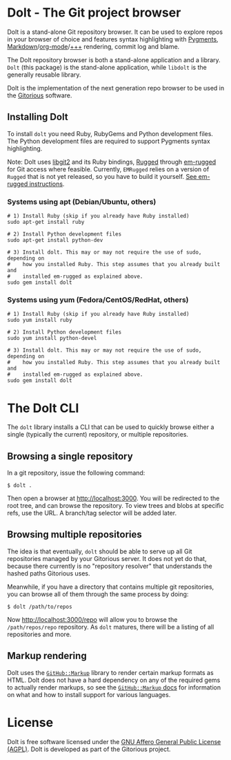 # Dolt - The Git project browser

Dolt is a stand-alone Git repository browser. It can be used to explore repos in
your browser of choice and features syntax highlighting with
[Pygments](http://pygments.org/),
[Markdown](http://daringfireball.net/projects/markdown/)/[org-mode](http://orgmode.org/)/[+++](https://github.com/github/markup/)
rendering, commit log and blame.

The Dolt repository browser is both a stand-alone application and a library.
`Dolt` (this package) is the stand-alone application, while `libdolt` is the
generally reusable library.

Dolt is the implementation of the next generation repo browser to be used in the
[Gitorious](http://gitorious.org) software.

## Installing Dolt

To install `dolt` you need Ruby, RubyGems and Python development files. The
Python development files are required to support Pygments syntax highlighting.

Note: Dolt uses [libgit2](http://libgit2.github.com) and its Ruby bindings,
[Rugged](http://github.com/libgit2/rugged) through
[em-rugged](http://gitorious.org/gitorious/em-rugged) for Git access where
feasible. Currently, ``EMRugged`` relies on a version of `Rugged` that is not
yet released, so you have to build it yourself.
[See em-rugged instructions](http://github.com/cjohansen/em-rugged).

### Systems using apt (Debian/Ubuntu, others)

    # 1) Install Ruby (skip if you already have Ruby installed)
    sudo apt-get install ruby

    # 2) Install Python development files
    sudo apt-get install python-dev

    # 3) Install dolt. This may or may not require the use of sudo, depending on
    #    how you installed Ruby. This step assumes that you already built and
    #    installed em-rugged as explained above.
    sudo gem install dolt

### Systems using yum (Fedora/CentOS/RedHat, others)

    # 1) Install Ruby (skip if you already have Ruby installed)
    sudo yum install ruby

    # 2) Install Python development files
    sudo yum install python-devel

    # 3) Install dolt. This may or may not require the use of sudo, depending on
    #    how you installed Ruby. This step assumes that you already built and
    #    installed em-rugged as explained above.
    sudo gem install dolt

# The Dolt CLI

The `dolt` library installs a CLI that can be used to quickly browse either a
single (typically the current) repository, or multiple repositories.

## Browsing a single repository

In a git repository, issue the following command:

    $ dolt .

Then open a browser at [http://localhost:3000](http://localhost:3000). You will
be redirected to the root tree, and can browse the repository. To view trees and
blobs at specific refs, use the URL. A branch/tag selector will be added later.

## Browsing multiple repositories

The idea is that eventually, `dolt` should be able to serve up all Git
repositories managed by your Gitorious server. It does not yet do that, because
there currently is no "repository resolver" that understands the hashed paths
Gitorious uses.

Meanwhile, if you have a directory that contains multiple git repositories, you
can browse all of them through the same process by doing:

    $ dolt /path/to/repos

Now [http://localhost:3000/repo](http://localhost:3000/repo) will allow you to
browse the `/path/repos/repo` repository. As `dolt` matures, there will be a
listing of all repositories and more.

## Markup rendering

Dolt uses the [``GitHub::Markup``](https://github.com/github/markup/) library to
render certain markup formats as HTML. Dolt does not have a hard dependency on
any of the required gems to actually render markups, so see the
[``GitHub::Markup`` docs](https://github.com/github/markup/) for information on
what and how to install support for various languages.

# License

Dolt is free software licensed under the
[GNU Affero General Public License (AGPL)](http://www.gnu.org/licenses/agpl-3.0.html).
Dolt is developed as part of the Gitorious project.
